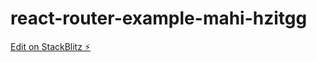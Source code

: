 # react-router-example-mahi-hzitgg

[Edit on StackBlitz ⚡️](https://stackblitz.com/edit/react-router-example-mahi-hzitgg)